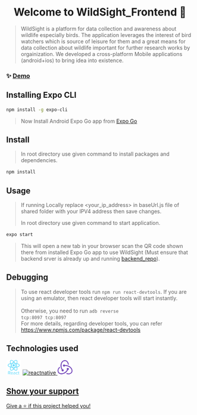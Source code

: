 <h1 align="center">Welcome to WildSight_Frontend 👋</h1>
<p>
</p>

> WildSight is a platform for data collection and awareness about wildlife especially birds. The application leverages the interest of bird watchers which is source of leisure for them and a great means for data collection about wildlife important for further research works by orgainization.
> We developed a cross-platform Mobile applications (android+ios) to bring idea into existence.

### ✨ [Demo](https://github.com/WildSight/WildSight_Frontend)

## Installing Expo CLI

```sh
npm install -g expo-cli
```

> Now Install Android Expo Go app from [Expo Go](https://play.google.com/store/apps/details?id=host.exp.exponent&hl=en_IN&gl=US)

## Install

> In root directory use given command to install packages and dependencies.

```sh
npm install
```

## Usage

> If running Locally replace <your_ip_address> in baseUrl.js file of shared folder with your IPV4 address then save changes.
> 
> In root directory use given command to start application.

```sh
expo start
```
> This will open a new tab in your browser scan the QR code shown there from installed Expo Go app to use WildSight (Must ensure that backend srver is already up and running 
> [backend_repo](https://github.com/WildSight/WildSight_Backend)).

## Debugging

> To use react developer tools run <code>npm run react-devtools</code>. If you are using an emulator, then react developer tools will start instantly.<br/><br/>
> Otherwise, you need to run <code>adb reverse tcp:8097 tcp:8097</code> <br/>
> For more details, regarding developer tools, you can refer https://www.npmjs.com/package/react-devtools

## Technologies used

<img src="https://raw.githubusercontent.com/devicons/devicon/master/icons/react/react-original-wordmark.svg" alt="react" width="40" height="40"/> </a> <a href="https://reactnative.dev/" target="_blank"> <img src="https://reactnative.dev/img/header_logo.svg" alt="reactnative" width="40" height="40"/> </a> <a href="https://redux.js.org" target="_blank"> <img src="https://raw.githubusercontent.com/devicons/devicon/master/icons/redux/redux-original.svg" alt="redux" width="40" height="40"/>

## Show your support

Give a ⭐️ if this project helped you!
